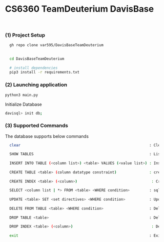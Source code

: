 # CS6360 TeamDeuterium DavisBase
<br />

### (1) Project Setup

```bash
  gh repo clone var595/DavisBaseTeamDeuterium
  
  
  cd DavisBaseTeamDeuterium
  
  # install dependencies
  pip3 install -r requirements.txt
  ```
  
### (2) Launching application

  ```bash
  python3 main.py
  ```
  
  Initialize Database
  
  ```bash
  davisql> init db;
  ```
  
  
### (3) Supported Commands

  The database supports below commands 
  
  ```bash
    clear                                                           : Clear screen
    
    SHOW TABLES                                                     : List all tables currently in database
    
    INSERT INTO TABLE (<column list>) <table> VALUES (<value list>) : Insert data into a particular table
    
    CREATE TABLE <table> (column datatype constraint)               : create a new table in the database
    
    CREATE INDEX <table> (<column>)                                  : Create an index on a column
    
    SELECT <column list | *> FROM <table> <WHERE condition>         : sql_query_parser data from the database
    
    UPDATE <table> SET <set directives> <WHERE condition>           : Update data in the tables
    
    DELETE FROM TABLE <table> <WHERE condition>                     : Delete data from a table
    
    DROP TABLE <table>                                              : Delete table from database
    
    DROP INDEX <table> (<column>)                                    : Delete an index on a column
    
    exit                                                            : Exit Program
  ```
